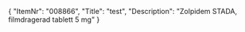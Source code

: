 {
  "ItemNr": "008866",
  "Title": "test",
  "Description": "Zolpidem STADA, filmdragerad tablett 5 mg"
}